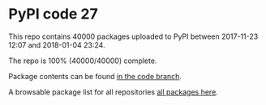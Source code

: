 # PyPI code 27

This repo contains 40000 packages uploaded to PyPI between 
2017-11-23 12:07 and 2018-01-04 23:24.

The repo is 100% (40000/40000) complete.

Package contents can be found [in the code branch](https://github.com/pypi-data/pypi-mirror-27/tree/code/packages).

A browsable package list for all repositories [all packages here](https://pypi-data.github.io/website/repositories/pypi-mirror-27).



